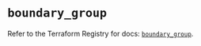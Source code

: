 # `boundary_group`

Refer to the Terraform Registry for docs: [`boundary_group`](https://registry.terraform.io/providers/hashicorp/boundary/1.3.0/docs/resources/group).
